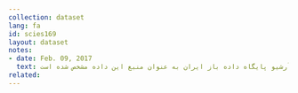 ```yaml
---
collection: dataset
lang: fa
id: scies169
layout: dataset
notes: 
- date: Feb. 09, 2017
  text: به دلیل موجود نبودن لینک داده در زمان انتشار، آرشیو پایگاه داده باز ایران به عنوان منبع این داده مشخص شده است. <br /> استان در سال‌هایی که مقادیر آن ذکر نشده، تاسیس نشده است.
related:
---
```

